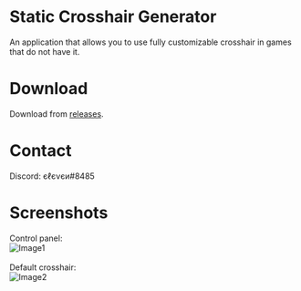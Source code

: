 # Static Crosshair Generator
An application that allows you to use fully customizable crosshair in games that do not have it.

# Download
Download from [releases](https://github.com/elefelen/Static-Crosshair-Generator/releases).

# Contact
Discord: єℓєνєи#8485

# Screenshots
Control panel:<br> ![Image1](https://github.com/elefelen/Static-Crosshair-Generator/blob/main/screenshots/1.PNG)<br><br>
Default crosshair:<br> ![Image2](https://github.com/elefelen/Static-Crosshair-Generator/blob/main/screenshots/2.PNG)
